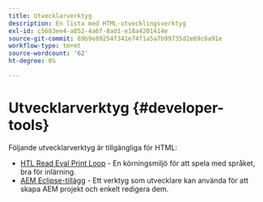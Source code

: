 ```yaml
---
title: Utvecklarverktyg
description: En lista med HTML-utvecklingsverktyg
exl-id: c5683ee4-a052-4a6f-8ad1-e18a4201414e
source-git-commit: 89b9e89254f341e74f1a5a7b99735d2e69c8a91e
workflow-type: tm+mt
source-wordcount: '62'
ht-degree: 0%

---
```


# Utvecklarverktyg {#developer-tools}

Följande utvecklarverktyg är tillgängliga för HTML:

* [HTL Read Eval Print Loop](https://github.com/Adobe-Marketing-Cloud/aem-htl-repl)  - En körningsmiljö för att spela med språket, bra för inlärning.
* [AEM Eclipse-tillägg](https://experienceleague.adobe.com/docs/experience-manager-cloud-service/implementing/developer-tools/eclipse.html)  - Ett verktyg som utvecklare kan använda för att skapa AEM projekt och enkelt redigera dem.
